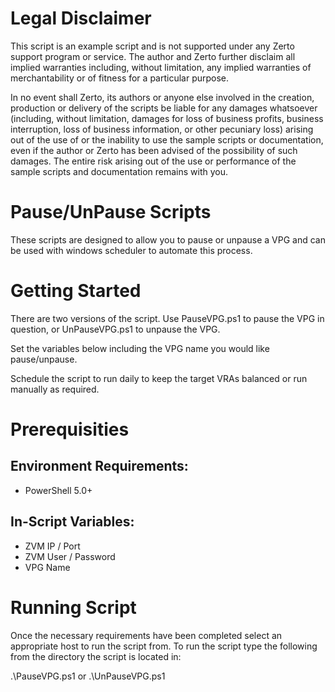 # Legal Disclaimer
This script is an example script and is not supported under any Zerto support program or service. The author and Zerto further disclaim all implied warranties including, without limitation, any implied warranties of merchantability or of fitness for a particular purpose.

In no event shall Zerto, its authors or anyone else involved in the creation, production or delivery of the scripts be liable for any damages whatsoever (including, without limitation, damages for loss of business profits, business interruption, loss of business information, or other pecuniary loss) arising out of the use of or the inability to use the sample scripts or documentation, even if the author or Zerto has been advised of the possibility of such damages. The entire risk arising out of the use or performance of the sample scripts and documentation remains with you.

# Pause/UnPause Scripts
These scripts are designed to allow you to pause or unpause a VPG and can be used with windows scheduler to automate this process.

# Getting Started
There are two versions of the script. Use PauseVPG.ps1 to pause the VPG in question, or UnPauseVPG.ps1 to unpause the VPG.

Set the variables below including the VPG name you would like pause/unpause. 

Schedule the script to run daily to keep the target VRAs balanced or run manually as required.

# Prerequisities
## Environment Requirements:
- PowerShell 5.0+

## In-Script Variables:
- ZVM IP / Port
- ZVM User / Password
- VPG Name

# Running Script
Once the necessary requirements have been completed select an appropriate host to run the script from. To run the script type the following from the directory the script is located in:

.\PauseVPG.ps1 or .\UnPauseVPG.ps1

